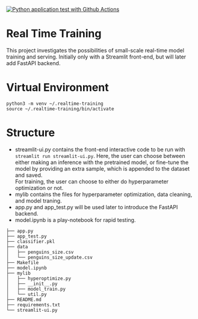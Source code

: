 [![Python application test with Github Actions](https://github.com/TimoKerr/realtime-training/actions/workflows/main.yml/badge.svg)](https://github.com/TimoKerr/realtime-training/actions/workflows/main.yml)

# Real Time Training
This project investigates the possibilities of small-scale real-time model training and serving. Initially only with a Streamlit front-end, but will later add FastAPI backend.

# Virtual Environment
```python3 -m venv ~/.realtime-training```  
```source ~/.realtime-training/bin/activate```

# Structure
- streamlit-ui.py contains the front-end interactive code to be run with ```streamlit run streamlit-ui.py```. Here, the user can choose between either making an inference with the pretrained model, or fine-tune the model by providing an extra sample, which is appended to the dataset and saved.  
For training, the user can choose to either do hyperparameter optimization or not.
- mylib contains the files for hyperparameter optimization, data cleaning, and model traning.
- app.py and app_test.py will be used later to introduce the FastAPI backend.
- model.ipynb is a play-notebook for rapid testing.  
  
```
├── app.py
├── app_test.py
├── classifier.pkl
├── data
│   ├── penguins_size.csv
│   └── penguins_size_update.csv
├── Makefile
├── model.ipynb
├── mylib
│   ├── hyperoptimize.py
│   ├── __init__.py
│   ├── model_train.py
│   └── util.py
├── README.md
├── requirements.txt
└── streamlit-ui.py
```